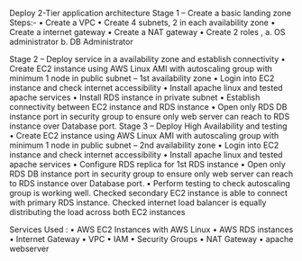 Deploy 2-Tier application architecture
Stage 1 – Create a basic landing zone
Steps:- 
•	Create a VPC
•	Create  4 subnets, 2 in each availability zone
•	Create a internet gateway
•	Create a NAT gateway
•	Create 2 roles , a. OS administrator b. DB Administrator

Stage 2 – Deploy service in a availability zone and establish connectivity
•	Create EC2 instance using AWS Linux AMI with autoscaling group with minimum 1 node in public subnet – 1st availability zone
•	Login into EC2 instance and check internet accessibility
•	Install apache linux and tested apache services
•	Install RDS instance in private subnet
•	Establish connectivity between EC2 instance and RDS instance
•	Open only RDS DB instance port in security group to ensure only web server can reach to RDS instance over Database port.
Stage 3 – Deploy High Availability and testing
•	Create EC2 instance using AWS Linux AMI with autoscaling group with minimum 1 node in public subnet – 2nd availability zone
•	Login into EC2 instance and check internet accessibility
•	Install apache linux and tested apache services
•	Configure RDS replica for 1st RDS instance
•	Open only RDS DB instance port in security group to ensure only web server can reach to RDS instance over Database port.
•	Perform testing to check autoscaling group is working well. Checked secondary EC2 instance is able to connect with primary RDS instance. Checked internet load balancer is equally distributing the load across both EC2 instances

Services Used :
•	AWS EC2 Instances with AWS Linux
•	AWS RDS instances
•	Internet Gateway
•	VPC
•	IAM
•	Security Groups
•	NAT Gateway 
•	apache webserver
